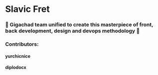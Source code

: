 # Slavic Fret

### :herb: Gigachad team unified to create this masterpiece of front, back development, design and devops methodology :maple_leaf:

### Contributors:
#### yurchicnice
#### diplodocx